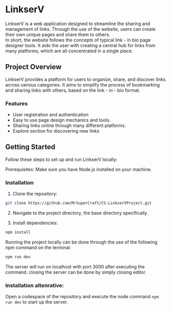 # LinkserV
LinkserV is a web application designed to streamline the sharing and management of links. Through the use of the website, users can create their own unique pages and share them to others.
<br>
In short, the website follows the concepts of typical link - in bio page designer tools. It aids the user with creating a central hub for links from many platforms, which are all concentrated in a single place.

## Project Overview
LinkserV provides a platform for users to organize, share, and discover links across various categories. It aims to simplify the process of bookmarking and sharing links with others, based on the link - in - bio format.

### Features
- User registration and authentication
- Easy to use page design mechanics and tools.
- Sharing links online through many different platforms.
- Explore section for discovering new links


## Getting Started
Follow these steps to set up and run LinkserV locally:

Prerequisites: Make sure you have Node.js installed on your machine.

### Installation

1. Clone the repository:

```bash
git clone https://github.com/MrSuperCraft/CS-LinkserVProject.git
```
2. Navigate to the project directory, the base directory specifically.

3. Install dependencies:
```bash
npm install
```


Running the project locally can be done through the use of the following npm command on the terminal:


```bash
npm run dev
```
The server will run on localhost with port 3000 after executing the command. closing the server can be done by simply closing editor.


### Installation altenrative:

Open a codespace of the repository and execute the node command `npm run dev` to start up the server.

